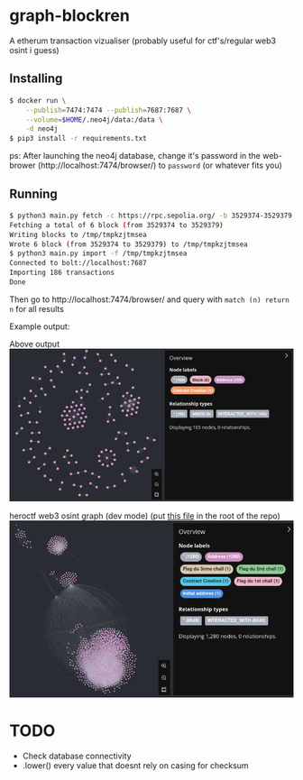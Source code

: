 # graph-blockren

A etherum transaction vizualiser (probably useful for ctf's/regular web3 osint i guess)

## Installing

```bash
$ docker run \
    --publish=7474:7474 --publish=7687:7687 \
    --volume=$HOME/.neo4j/data:/data \
    -d neo4j
$ pip3 install -r requirements.txt
```

ps: After launching the neo4j database, change it's password in the web-brower (http://localhost:7474/browser/) to `password` (or whatever fits you)

## Running

```bash
$ python3 main.py fetch -c https://rpc.sepolia.org/ -b 3529374-3529379
Fetching a total of 6 block (from 3529374 to 3529379)
Writing blocks to /tmp/tmpkzjtmsea
Wrote 6 block (from 3529374 to 3529379) to /tmp/tmpkzjtmsea
$ python3 main.py import -f /tmp/tmpkzjtmsea
Connected to bolt://localhost:7687
Importing 186 transactions
Done
```

Then go to http://localhost:7474/browser/ and query with `match (n) return n` for all results  

Example output:  

Above output
![example image](images/img_example.png)

heroctf web3 osint graph (dev mode) (put [this file](https://dev.avan.sh/posts/graph-blockren/heroctftransactions) in the root of the repo)
![heroctf web3 osint graph](images/image_hero_ctf.png)

# TODO

- Check database connectivity
- .lower() every value that doesnt rely on casing for checksum
